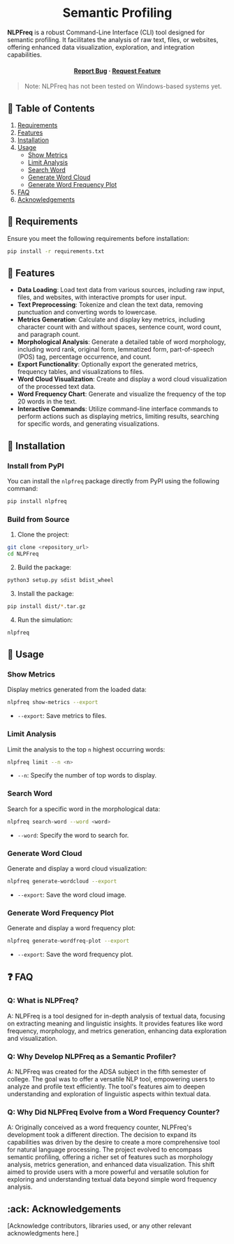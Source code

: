 <div align='center'>
  <h1>Semantic Profiling</h1>
</div>

**NLPFreq** is a robust Command-Line Interface (CLI) tool designed for semantic profiling. It facilitates the analysis of raw text, files, or websites, offering enhanced data visualization, exploration, and integration capabilities.

<div align='center'>
  <h4><a href="https://github.com/vivekkdagar/NLPFreq/issues">Report Bug</a> <span> · </span> <a href="https://github.com/vivekkdagar/vivekkdagar/NLPFreq/issues">Request Feature</a></h4>
</div>

> Note: NLPFreq has not been tested on Windows-based systems yet.

## :notebook_with_decorative_cover: Table of Contents

1. [Requirements](#requirements)
2. [Features](#features)
3. [Installation](#installation)
4. [Usage](#usage)
   - [Show Metrics](#show-metrics)
   - [Limit Analysis](#limit-analysis)
   - [Search Word](#search-word)
   - [Generate Word Cloud](#generate-word-cloud)
   - [Generate Word Frequency Plot](#generate-word-frequency-plot)
5. [FAQ](#question)
6. [Acknowledgements](#ack)

## :star2: Requirements

Ensure you meet the following requirements before installation:

```bash
pip install -r requirements.txt
```

## :dart: Features

- **Data Loading**: Load text data from various sources, including raw input, files, and websites, with interactive prompts for user input.
- **Text Preprocessing**: Tokenize and clean the text data, removing punctuation and converting words to lowercase.
- **Metrics Generation**: Calculate and display key metrics, including character count with and without spaces, sentence count, word count, and paragraph count.
- **Morphological Analysis**: Generate a detailed table of word morphology, including word rank, original form, lemmatized form, part-of-speech (POS) tag, percentage occurrence, and count.
- **Export Functionality**: Optionally export the generated metrics, frequency tables, and visualizations to files.
- **Word Cloud Visualization**: Create and display a word cloud visualization of the processed text data.
- **Word Frequency Chart**: Generate and visualize the frequency of the top 20 words in the text.
- **Interactive Commands**: Utilize command-line interface commands to perform actions such as displaying metrics, limiting results, searching for specific words, and generating visualizations.

## :toolbox: Installation

### Install from PyPI

You can install the `nlpfreq` package directly from PyPI using the following command:

```bash
pip install nlpfreq
```

### Build from Source

1. Clone the project:

```bash
git clone <repository_url>
cd NLPFreq
```

2. Build the package:

```bash
python3 setup.py sdist bdist_wheel
```

3. Install the package:

```bash
pip install dist/*.tar.gz
```

4. Run the simulation:

```bash
nlpfreq
```

## :toolbox: Usage

### Show Metrics

Display metrics generated from the loaded data:

```bash
nlpfreq show-metrics --export
```

- `--export`: Save metrics to files.

### Limit Analysis

Limit the analysis to the top `n` highest occurring words:

```bash
nlpfreq limit --n <n>
```

- `--n`: Specify the number of top words to display.

### Search Word

Search for a specific word in the morphological data:

```bash
nlpfreq search-word --word <word>
```

- `--word`: Specify the word to search for.

### Generate Word Cloud

Generate and display a word cloud visualization:

```bash
nlpfreq generate-wordcloud --export
```

- `--export`: Save the word cloud image.

### Generate Word Frequency Plot

Generate and display a word frequency plot:

```bash
nlpfreq generate-wordfreq-plot --export
```

- `--export`: Save the word frequency plot.

## :question: FAQ

### Q: What is NLPFreq?

A: NLPFreq is a tool designed for in-depth analysis of textual data, focusing on extracting meaning and linguistic insights. It provides features like word frequency, morphology, and metrics generation, enhancing data exploration and visualization.

### Q: Why Develop NLPFreq as a Semantic Profiler?

A: NLPFreq was created for the ADSA subject in the fifth semester of college. The goal was to offer a versatile NLP tool, empowering users to analyze and profile text efficiently. The tool's features aim to deepen understanding and exploration of linguistic aspects within textual data.

### Q: Why Did NLPFreq Evolve from a Word Frequency Counter?

A: Originally conceived as a word frequency counter, NLPFreq's development took a different direction. The decision to expand its capabilities was driven by the desire to create a more comprehensive tool for natural language processing. The project evolved to encompass semantic profiling, offering a richer set of features such as morphology analysis, metrics generation, and enhanced data visualization. This shift aimed to provide users with a more powerful and versatile solution for exploring and understanding textual data beyond simple word frequency analysis.

## :ack: Acknowledgements

[Acknowledge contributors, libraries used, or any other relevant acknowledgments here.]
